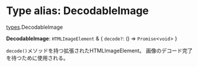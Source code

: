 # Type alias: DecodableImage

[types](../modules/types.md).DecodableImage

 **DecodableImage**: `HTMLImageElement` & \{ `decode?`: () => `Promise`\<`void`\>  }

`decode()`メソッドを持つ拡張されたHTMLImageElement。
画像のデコード完了を待つために使用される。
